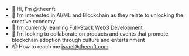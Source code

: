 - 👋 Hi, I’m @theenft
- 👀 I’m interested in AI/ML and Blockchain as they relate to unlocking the creative economy
- 🌱 I’m currently learning Full-Stack Web3 Development
- 💞️ I’m looking to collaborate on products and events that promote blockchain adoption through culture and entertainment
- 📫 How to reach me israel@theenft.com

<!---
theenft/theenft is a ✨ special ✨ repository because its `README.md` (this file) appears on your GitHub profile.
You can click the Preview link to take a look at your changes.
--->
